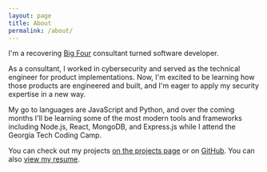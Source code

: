 ```yaml
---
layout: page
title: About
permalink: /about/
---
```


I'm a recovering [Big Four](https://en.wikipedia.org/wiki/Big_Four_accounting_firms) 
consultant turned software developer. 

As a consultant, I worked in cybersecurity and served as the technical engineer for product implementations. Now, I'm excited to be learning how those products are engineered and built, and I'm eager to apply my security expertise in a new way.

My go to languages are JavaScript and Python, and over the coming months I'll be learning some of the most modern tools and frameworks including Node.js, React, MongoDB, and Express.js while I attend the Georgia Tech Coding Camp.

You can check out my projects [on the projects page](/projects/) or on [GitHub](https://github.com/jongrim). You can also [view my resume](../assets/Grim_Resume.pdf).

